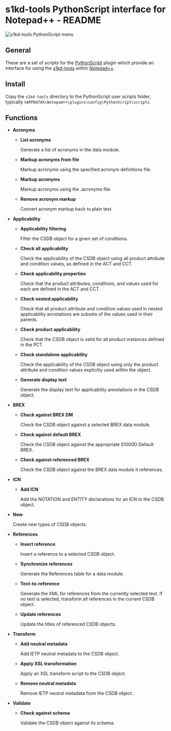 s1kd-tools PythonScript interface for Notepad++ - README
========================================================

![s1kd-tools PythonScript
menu](s1kd-tools/docs/ICN-S1KDNPP-A-000000-A-KHZAE-00001-A-001-01.PNG)

General
-------

These are a set of scripts for the
[PythonScript](http://npppythonscript.sourceforge.net) plugin which
provide an interface for using the
[s1kd-tools](https://github.com/kibook/s1kd-tools) within
[Notepad++](https://notepad-plus-plus.org).

Install
-------

Copy the `s1kd-tools` directory to the PythonScript user scripts folder,
typically `%APPDATA%\Notepad++\plugins\config\PythonScript\scripts`.

Functions
---------

-   **Acronyms**

    -   **List acronyms**

        Generate a list of acronyms in the data module.

    -   **Markup acronyms from file**

        Markup acronyms using the specified acronym definitions file.

    -   **Markup acronyms**

        Markup acronyms using the .acronyms file.

    -   **Remove acronym markup**

        Convert acronym markup back to plain text.

-   **Applicability**

    -   **Applicability filtering**

        Filter the CSDB object for a given set of conditions.

    -   **Check all applicability**

        Check the applicability of the CSDB object using all product
        attribute and condition values, as defined in the ACT and CCT.

    -   **Check applicability properties**

        Check that the product attributes, conditions, and values used
        for each are defined in the ACT and CCT.

    -   **Check nested applicability**

        Check that all product attribute and condition values used in
        nested applicability annotations are subsets of the values used
        in their parents.

    -   **Check product applicability**

        Check that the CSDB object is valid for all product instances
        defined in the PCT.

    -   **Check standalone applicability**

        Check the applicability of the CSDB object using only the
        product attribute and condition values explicitly used within
        the object.

    -   **Generate display text**

        Generate the display text for applicability annotations in the
        CSDB object.

-   **BREX**

    -   **Check against BREX DM**

        Check the CSDB object against a selected BREX data module.

    -   **Check against default BREX**

        Check the CSDB object against the appropriate S1000D Default
        BREX.

    -   **Check against referenced BREX**

        Check the CSDB object against the BREX data module it
        references.

-   **ICN**

    -   **Add ICN**

        Add the NOTATION and ENTITY declarations for an ICN to the CSDB
        object.

-   **New**

    Create new types of CSDB objects.

-   **References**

    -   **Insert reference**

        Insert a reference to a selected CSDB object.

    -   **Synchronize references**

        Generate the References table for a data module.

    -   **Text-to-reference**

        Generate the XML for references from the currently selected
        text. If no text is selected, transform all references in the
        current CSDB object.

    -   **Update references**

        Update the titles of referenced CSDB objects.

-   **Transform**

    -   **Add neutral metadata**

        Add IETP neutral metadata to the CSDB object.

    -   **Apply XSL transformation**

        Apply an XSL transform script to the CSDB object.

    -   **Remove neutral metadata**

        Remove IETP neutral metadata from the CSDB object.

-   **Validate**

    -   **Check against schema**

        Validate the CSDB object against its schema.

